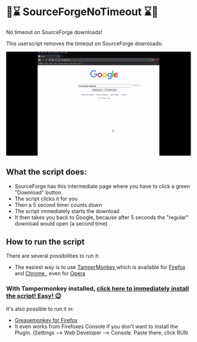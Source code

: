# 🚫⌛ SourceForgeNoTimeout ⌛🚫
No timeout on SourceForge downloads!

This userscript removes the timeout on SourceForge downloads:

![SourceForge No Timeout On Downloads](https://github.com/johnnyawesome/SourceForgeNoTimeout/blob/master/SourceForgeNoTimeout/SourceForgeNoTimeout.gif)

## What the script does:

- SourceForge has this intermediate page where you have to click a green "Download" button.
- The script clicks it for you
- Then a 5 second timer counts down
- The script immediately starts the download
- It then takes you back to Google, because after 5 seconds the "regular" download would open (a second time)

## How to run the script

There are several possibilities to run it:
 - The easiest way is to use [TamperMonkey ](https://www.google.ch/search?q=tampermonkey) which is available for [Firefox ](https://addons.mozilla.org/en-US/firefox/addon/tampermonkey/) and [Chrome ](https://chrome.google.com/webstore/search/tampermonkey), even for [Opera ](https://addons.opera.com/de/search/?query=Tampermonkey)
 ### With Tampermonkey installed,  [click here to immediately install the script! Easy! 😉](https://github.com/johnnyawesome/SourceForgeNoTimeout/raw/master/SourceForgeNoTimeout/SourceForgeNoTimeout.user.js)

It's also possible to run it in:
 -  [Greasemonkey for Firefox ](https://addons.mozilla.org/en-US/firefox/addon/greasemonkey/)
 - It even works from Firefoxes Console if you don't want to install the Plugin.
   (Settings --> Web Developer --> Console. Paste there, click RUN
